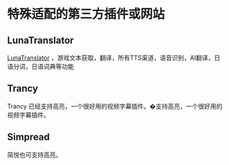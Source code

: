 
# 特殊适配的第三方插件或网站


## LunaTranslator

[LunaTranslator](../../more/WindowsCaptions/WindowsCaptions) ，游戏文本获取，翻译，所有TTS渠道，语音识别，AI翻译，日语分词，日语词典等功能

## Trancy

Trancy 已经支持高亮，一个很好用的视频字幕插件。�支持高亮，一个很好用的视频字幕插件。

## Simpread

简悦也可支持高亮。

